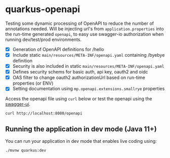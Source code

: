 # quarkus-openapi
Testing some dynamic processing of OpenAPI to reduce the number of annotations needed.  Will be injecting url's from `application.properties` into the run-time generated `openapi`, to easy use swagger-io authorization when running dev/test/prod environments.

- [x] Generation of OpenAPI definitions for /hello
- [x] Include static `main/resources/META-INF/openapi.yaml` containing /byebye definition
- [x] Security is also included in static `main/resources/META-INF/openapi.yaml`
- [x] Defines security schems for basic auth, api key, oauth2 and oidc
- [x] OAS filter to change oauth2 authorizationUrl based on run-time properties (or ENV)
- [x] Setting documentation using `mp.openapi.extensions.smallrye` properties

Access the openapi file using `curl` below or test the openapi using the [swagger-ui](http://localhost:8080/swagger-ui/).
```
curl http://localhost:8080/openapi
```

## Running the application in dev mode (Java 11+)
You can run your application in dev mode that enables live coding using:
```
./mvnw quarkus:dev
```
